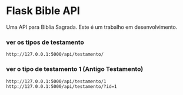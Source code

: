 # Flask Bible API
Uma API para Biblia Sagrada.
Este é um trabalho em desenvolvimento.

### ver os tipos de testamento

```
http://127.0.0.1:5000/api/testamento/
```

### ver o tipo de testamento 1 (Antigo Testamento)

```
http://127.0.0.1:5000/api/testamento/1
http://127.0.0.1:5000/api/testamento/?id=1
```
